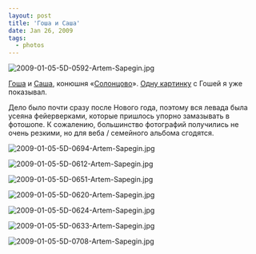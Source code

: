 ```yaml
---
layout: post
title: 'Гоша и Саша'
date: Jan 26, 2009
tags:
  - photos
---
```


![2009-01-05-5D-0592-Artem-Sapegin.jpg](photo://667)

[Гоша](http://solontsovo-horse.ru/horses/zagorsk.html "Загорск") и [Саша](http://solontsovo-horse.ru/friends.html#sm "Саша"), конюшня «[Солонцово](http://solontsovo-horse.ru/ "Конюшня «Солонцово»")». [Одну картинку](http://birdwatcher.ru/blog/2870/ "Конь за веткой") с Гошей я уже показывал.

Дело было почти сразу после Нового года, поэтому вся левада была усеяна фейерверками, которые пришлось упорно замазывать в фотошопе. К сожалению, большинство фотографий получились не очень резкими, но для веба / семейного альбома сгодятся.

<!--more-->

![2009-01-05-5D-0694-Artem-Sapegin.jpg](photo://675)

![2009-01-05-5D-0612-Artem-Sapegin.jpg](photo://668)

![2009-01-05-5D-0651-Artem-Sapegin.jpg](photo://673)

![2009-01-05-5D-0620-Artem-Sapegin.jpg](photo://669)

![2009-01-05-5D-0624-Artem-Sapegin.jpg](photo://670)

![2009-01-05-5D-0633-Artem-Sapegin.jpg](photo://671)

![2009-01-05-5D-0708-Artem-Sapegin.jpg](photo://677)
